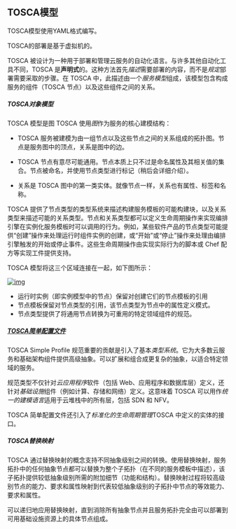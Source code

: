 ## TOSCA模型

TOSCA模型使用YAML格式编写。

TOSCA的部署是基于虚拟机的。

TOSCA 被设计为一种用于部署和管理云服务的自动化语言。与许多其他自动化工具不同，TOSCA 是**声明式**的。这种方法首先*描述*需要部署的内容，而不是*规定*部署需要采取的步骤。在 TOSCA 中，此描述由一个*服务模型*组成，该模型包含构成服务的组件（TOSCA 节点）以及这些组件之间的关系。

##### TOSCA对象模型

TOSCA 模型是图
TOSCA 使用*图*作为服务的核心建模结构：

- TOSCA 服务被建模为由一组节点以及这些节点之间的关系组成的拓扑图。节点是服务图中的顶点，关系是图中的边。

- TOSCA 节点有意尽可能通用。节点本质上只不过是命名属性及其相关值的集合。节点被命名，并使用节点类型进行标记（稍后会详细介绍）。

- 关系是 TOSCA 图中的第一类实体。就像节点一样，关系也有属性、标签和名称。

  

TOSCA 提供了节点类型的类型系统来描述构建服务模板的可能构建块，以及关系类型来描述可能的关系类型。节点和关系类型都可以定义生命周期操作来实现编排引擎在实例化服务模板时可以调用的行为。例如，某些软件产品的节点类型可能提供“创建”操作来处理运行时组件实例的创建，或“开始”或“停止”操作来处理由编排引擎触发的开始或停止事件。这些生命周期操作由实现实际行为的脚本或 Chef 配方等实现工件提供支持。



TOSCA 模型将这三个区域连接在一起，如下图所示：

[![img](https://3.bp.blogspot.com/-rSacFY7Za7A/Ws0Q0Evd8rI/AAAAAAAAAOA/RKllN3A7DoQEgyp8rmO19ogOGcQ7HGn2wCLcBGAs/s640/meta.png)](https://3.bp.blogspot.com/-rSacFY7Za7A/Ws0Q0Evd8rI/AAAAAAAAAOA/RKllN3A7DoQEgyp8rmO19ogOGcQ7HGn2wCLcBGAs/s1600/meta.png)

- 运行时实例（即实例模型中的节点）保留对创建它们的节点模板的引用
- 节点模板保留对节点类型的引用，该节点类型为节点中的属性定义模式。
- 节点类型提供了将通用节点转换为可重用的特定领域组件的规范。

##### [TOSCA简单配置文件](http://blog.ubicity.com/2016/07/tosca-simple-profile-in-yaml.html)

 TOSCA Simple Profile 规范重要的贡献是引入了基本*类型系统*。它为大多数云服务和基础架构组件提供高级抽象。可以扩展和组合成更复杂的抽象，以适合特定领域的服务。

规范类型不仅针对*云应用程序*软件（包括 Web、应用程序和数据库层）定义，还针对*基础设施*组件（例如计算、存储和网络）定义。这意味着 TOSCA 可以用作*统一的建模语言*适用于云堆栈中的所有层，包括 SDN 和 NFV。

TOSCA 简单配置文件还引入了*标准化的生命周期管理*TOSCA 中定义的实体的接口。

##### TOSCA替换映射

TOSCA 通过替换映射的概念支持不同抽象级别之间的转换。使用替换映射，服务拓扑中的任何抽象节点都可以替换为整个子拓扑（在不同的服务模板中描述），该子拓扑提供较低抽象级别所需的附加细节（功能和结构）。替换映射过程将较高级别节点的能力、要求和属性映射到代表较低抽象级别的子拓扑中节点的等效能力、要求和属性。

可以递归地应用替换映射，直到消除所有抽象节点并且服务拓扑完全由可以部署到可用基础设施资源上的具体节点组成。

